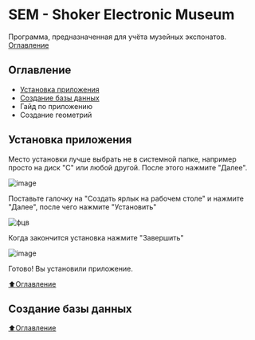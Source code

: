 # SEM - Shoker Electronic Museum
Программа, предназначенная для учёта музейных экспонатов.
[Оглавление](#table-of-contents)

## Оглавление
- [Установка приложения](#установка-приложения)
- [Создание базы данных](#создание-базы-данных)
- Гайд по приложению
- Создание геометрий


## Установка приложения

Место установки лучше выбрать не в системной папке, например просто на диск "C" или любой другой. После этого нажмите "Далее".

![image](https://user-images.githubusercontent.com/66993983/151669045-34952170-be6f-49bb-a6c6-611a549d503f.png)

Поставьте галочку на "Создать ярлык на рабочем столе" и нажмите "Далее", после чего нажмите "Установить"

![фцв](https://user-images.githubusercontent.com/66993983/151669097-8db06bea-da33-4389-b963-36ec80731020.png)

Когда закончится установка нажмите "Завершить"

![image](https://user-images.githubusercontent.com/66993983/151669329-e814895c-4f87-4073-8236-d258bef261be.png)

Готово! Вы установили приложение.

[:arrow_up:Оглавление](#оглавление)

## Создание базы данных



[:arrow_up:Оглавление](#оглавление)
